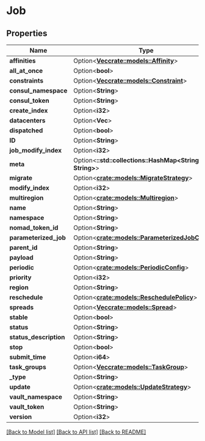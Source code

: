 # Job

## Properties

Name | Type | Description | Notes
------------ | ------------- | ------------- | -------------
**affinities** | Option<[**Vec<crate::models::Affinity>**](Affinity.md)> |  | [optional]
**all_at_once** | Option<**bool**> |  | [optional]
**constraints** | Option<[**Vec<crate::models::Constraint>**](Constraint.md)> |  | [optional]
**consul_namespace** | Option<**String**> |  | [optional]
**consul_token** | Option<**String**> |  | [optional]
**create_index** | Option<**i32**> |  | [optional]
**datacenters** | Option<**Vec<String>**> |  | [optional]
**dispatched** | Option<**bool**> |  | [optional]
**ID** | Option<**String**> |  | [optional]
**job_modify_index** | Option<**i32**> |  | [optional]
**meta** | Option<**::std::collections::HashMap<String, String>**> |  | [optional]
**migrate** | Option<[**crate::models::MigrateStrategy**](MigrateStrategy.md)> |  | [optional]
**modify_index** | Option<**i32**> |  | [optional]
**multiregion** | Option<[**crate::models::Multiregion**](Multiregion.md)> |  | [optional]
**name** | Option<**String**> |  | [optional]
**namespace** | Option<**String**> |  | [optional]
**nomad_token_id** | Option<**String**> |  | [optional]
**parameterized_job** | Option<[**crate::models::ParameterizedJobConfig**](ParameterizedJobConfig.md)> |  | [optional]
**parent_id** | Option<**String**> |  | [optional]
**payload** | Option<**String**> |  | [optional]
**periodic** | Option<[**crate::models::PeriodicConfig**](PeriodicConfig.md)> |  | [optional]
**priority** | Option<**i32**> |  | [optional]
**region** | Option<**String**> |  | [optional]
**reschedule** | Option<[**crate::models::ReschedulePolicy**](ReschedulePolicy.md)> |  | [optional]
**spreads** | Option<[**Vec<crate::models::Spread>**](Spread.md)> |  | [optional]
**stable** | Option<**bool**> |  | [optional]
**status** | Option<**String**> |  | [optional]
**status_description** | Option<**String**> |  | [optional]
**stop** | Option<**bool**> |  | [optional]
**submit_time** | Option<**i64**> |  | [optional]
**task_groups** | Option<[**Vec<crate::models::TaskGroup>**](TaskGroup.md)> |  | [optional]
**_type** | Option<**String**> |  | [optional]
**update** | Option<[**crate::models::UpdateStrategy**](UpdateStrategy.md)> |  | [optional]
**vault_namespace** | Option<**String**> |  | [optional]
**vault_token** | Option<**String**> |  | [optional]
**version** | Option<**i32**> |  | [optional]

[[Back to Model list]](../README.md#documentation-for-models) [[Back to API list]](../README.md#documentation-for-api-endpoints) [[Back to README]](../README.md)


